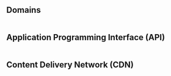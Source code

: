 <h1 align="center"></h1>
<h3 align="center"></h3>

## Domains

```

```

## Application Programming Interface (API)

```

```

## Content Delivery Network (CDN)

```

```
